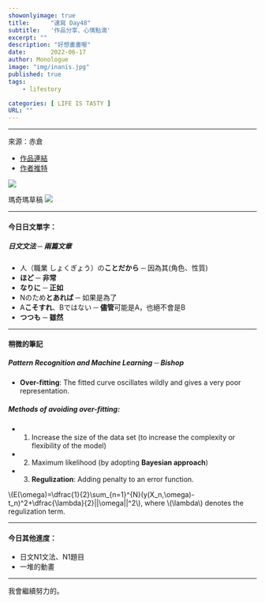 ```yaml
---
showonlyimage: true
title:      "速寫 Day48"
subtitle:   '作品分享、心情點滴'
excerpt: ""
description: "好想畫畫喔"
date:       2022-06-17
author: Monologue    
image: "img/inanis.jpg"
published: true 
tags:
    - lifestory

categories: [ LIFE IS TASTY ]
URL: ""
---
```

***

來源：赤倉
* [作品連結](https://www.pixiv.net/artworks/98322323)  
* [作者推特](https://twitter.com/akakura1341)  
  
![](/blog/sketch/d48-1.jpg)
  
瑪奇瑪草稿
![](/blog/sketch/d48-2.jpg)  
***

#### 今日日文單字：  
##### 日文文法 ─ 兩篇文章
* 人（職業 しょくぎょう）の**ことだから** ─ 因為其(角色、性質)
* **ほど** ─ **非常**
* **なりに** ─ **正如**
* Nのため**とあれば** ─ 如果是為了
* A**こそすれ**、Bではない ─ **儘管**可能是A，也絕不會是B
* **つつも** ─ **雖然**

***
#### 稍微的筆記
##### Pattern Recognition and Machine Learning ─ Bishop
* **Over-fitting**: The fitted curve oscillates wildly and gives a very poor representation.  
##### Methods of avoiding over-fitting:  
* 1. Increase the size of the data set (to increase the complexity or flexibility of the model)  
* 2. Maximum likelihood (by adopting **Bayesian approach**)
* 3. **Regulization**: Adding penalty to an error function.  
  
\\(E(\omega)=\dfrac{1}{2}\sum_{n=1}^{N}(y(X_n,\omega)-t_n)^2+\dfrac{\lambda}{2}||\omega||^2\\), where \\(\lambda\\) denotes the regulization term.
***
#### 今日其他進度：  
* 日文N1文法、N1題目  
* 一堆的動畫
  
***

我會繼續努力的。
<!--more-->
